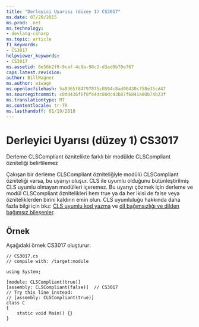 ```yaml
---
title: "Derleyici Uyarısı (düzey 1) CS3017"
ms.date: 07/20/2015
ms.prod: .net
ms.technology:
- devlang-csharp
ms.topic: article
f1_keywords:
- CS3017
helpviewer_keywords:
- CS3017
ms.assetid: 8e56b2f0-9caf-4c9a-98c2-d3ad0b70e767
caps.latest.revision: 
author: BillWagner
ms.author: wiwagn
ms.openlocfilehash: 5a8365f84797875c0594c8ad06430c758e35cd47
ms.sourcegitcommit: c0dd436f6f8f44dc80dc43b07f6841a00b74b23f
ms.translationtype: MT
ms.contentlocale: tr-TR
ms.lasthandoff: 01/19/2018
---
```

# <a name="compiler-warning-level-1-cs3017"></a>Derleyici Uyarısı (düzey 1) CS3017
Derleme CLSCompliant öznitelikte farklı bir modülde CLSCompliant özniteliği belirtilemez  
  
 Çakışan bir derleme CLSCompliant özniteliğiyle modülü CLSCompliant özniteliği varsa, bu uyarıyı oluşur. CLS ile uyumlu olduğunu bütünleştirilmiş CLS uyumlu olmayan modülleri içeremez. Bu uyarıyı çözmek için derleme ve modül CLSCompliant öznitelikleri hem true ya da her ikisi de false veya özniteliklerden birini kaldırın emin olun. CLS uyumluluğu hakkında daha fazla bilgi için bkz: [CLS uyumlu kod yazma](http://msdn.microsoft.com/library/4c705105-69a2-4e5e-b24e-0633bc32c7f3) ve [dil bağımsızlığı ve dilden bağımsız bileşenler](../../../docs/standard/language-independence-and-language-independent-components.md).  
  
## <a name="example"></a>Örnek  
 Aşağıdaki örnek CS3017 oluşturur:  
  
```  
// CS3017.cs  
// compile with: /target:module  
  
using System;  
  
[module: CLSCompliant(true)]  
[assembly: CLSCompliant(false)]  // CS3017  
// Try this line instead:  
// [assembly: CLSCompliant(true)]  
class C  
{  
    static void Main() {}  
}  
```
